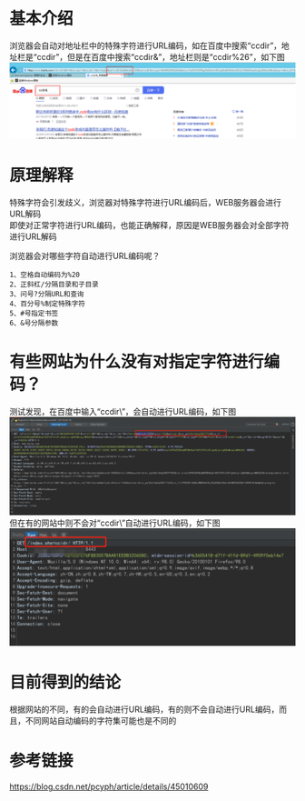 # 基本介绍
浏览器会自动对地址栏中的特殊字符进行URL编码，如在百度中搜索“ccdir”，地址栏是“ccdir”，但是在百度中搜索“ccdir&”，地址栏则是“ccdir%26”，如下图  
![image](./pic/0.png)  

# 原理解释
特殊字符会引发歧义，浏览器对特殊字符进行URL编码后，WEB服务器会进行URL解码  
即使对正常字符进行URL编码，也能正确解释，原因是WEB服务器会对全部字符进行URL解码

浏览器会对哪些字符自动进行URL编码呢？
```
1、空格自动编码为%20
2、正斜杠/分隔目录和子目录
3、问号?分隔URL和查询
4、百分号%制定特殊字符
5、#号指定书签
6、&号分隔参数
```

# 有些网站为什么没有对指定字符进行编码？
测试发现，在百度中输入“ccdir\”，会自动进行URL编码，如下图
![image](./pic/01.png)  
但在有的网站中则不会对“ccdir\”自动进行URL编码，如下图  
![image](./pic/02.png)  

# 目前得到的结论
根据网站的不同，有的会自动进行URL编码，有的则不会自动进行URL编码，而且，不同网站自动编码的字符集可能也是不同的

# 参考链接
https://blog.csdn.net/pcyph/article/details/45010609  